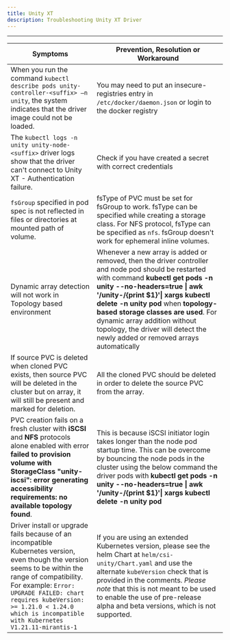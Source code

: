 ```yaml
---
title: Unity XT
description: Troubleshooting Unity XT Driver
---
```


---
| Symptoms | Prevention, Resolution or Workaround |
| --- | --- |
| When you run the command `kubectl describe pods unity-controller-<suffix> –n unity`, the system indicates that the driver image could not be loaded. | You may need to put an insecure-registries entry in `/etc/docker/daemon.json` or login to the docker registry |
| The `kubectl logs -n unity unity-node-<suffix>` driver logs show that the driver can't connect to Unity XT - Authentication failure. | Check if you have created a secret with correct credentials |
| `fsGroup` specified in pod spec is not reflected in files or directories at mounted path of volume. | fsType of PVC must be set for fsGroup to work. fsType can be specified while creating a storage class. For NFS protocol, fsType can be specified as `nfs`. fsGroup doesn't work for ephemeral inline volumes. |
| Dynamic array detection will not work in Topology based environment | Whenever a new array is added or removed, then the driver controller and node pod should be restarted with command **kubectl get pods -n unity --no-headers=true \| awk '/unity-/{print $1}'\| xargs kubectl delete -n unity pod** when **topology-based storage classes are used**. For dynamic array addition without topology, the driver will detect the newly added or removed arrays automatically|
| If source PVC is deleted when cloned PVC exists, then source PVC will be deleted in the cluster but on array, it will still be present and marked for deletion. | All the cloned PVC should be deleted in order to delete the source PVC from the array. |
| PVC creation fails on a fresh cluster with **iSCSI** and **NFS** protocols alone enabled with error **failed to provision volume with StorageClass "unity-iscsi": error generating accessibility requirements: no available topology found**. | This is because iSCSI initiator login takes longer than the node pod startup time. This can be overcome by bouncing the node pods in the cluster using the below command the driver pods with **kubectl get pods -n unity --no-headers=true \| awk '/unity-/{print $1}'\| xargs kubectl delete -n unity pod** |
| Driver install or upgrade fails because of an incompatible Kubernetes version, even though the version seems to be within the range of compatibility. For example: `Error: UPGRADE FAILED: chart requires kubeVersion: >= 1.21.0 < 1.24.0 which is incompatible with Kubernetes V1.21.11-mirantis-1` | If you are using an extended Kubernetes version, please see the helm Chart at `helm/csi-unity/Chart.yaml` and use the alternate `kubeVersion` check that is provided in the comments. *Please note* that this is not meant to be used to enable the use of pre-release alpha and beta versions, which is not supported. |

